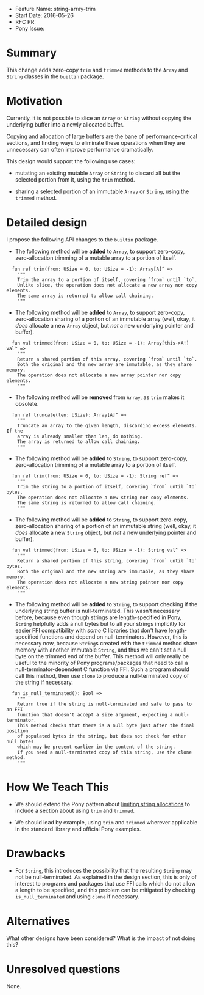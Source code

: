 - Feature Name: string-array-trim
- Start Date: 2016-05-26
- RFC PR:
- Pony Issue:

# Summary

This change adds zero-copy `trim` and `trimmed` methods to the `Array` and `String` classes in the `builtin` package.

# Motivation

Currently, it is not possible to slice an `Array` or `String` without copying the underlying buffer into a newly allocated buffer.

Copying and allocation of large buffers are the bane of performance-critical sections, and finding ways to eliminate these operations when they are unnecessary can often improve performance dramatically.

This design would support the following use cases:

* mutating an existing mutable `Array` or `String` to discard all but the selected portion from it, using the `trim` method.

* sharing a selected portion of an immutable `Array` or `String`, using the `trimmed` method.

# Detailed design

I propose the following API changes to the `builtin` package.

* The following method will be **added** to `Array`, to support zero-copy, zero-allocation trimming of a mutable array to a portion of itself.

```pony
  fun ref trim(from: USize = 0, to: USize = -1): Array[A]^ =>
    """
    Trim the array to a portion of itself, covering `from` until `to`.
    Unlike slice, the operation does not allocate a new array nor copy elements.
    The same array is returned to allow call chaining.
    """
```

* The following method will be **added** to `Array`, to support zero-copy, zero-allocation sharing of a portion of an immutable array (well, okay, it *does* allocate a new `Array` object, but *not* a new underlying pointer and buffer).

```pony
  fun val trimmed(from: USize = 0, to: USize = -1): Array[this->A!] val^ =>
    """
    Return a shared portion of this array, covering `from` until `to`.
    Both the original and the new array are immutable, as they share memory.
    The operation does not allocate a new array pointer nor copy elements.
    """
```

* The following method will be **removed** from `Array`, as `trim` makes it obsolete.

```pony
  fun ref truncate(len: USize): Array[A]^ =>
    """
    Truncate an array to the given length, discarding excess elements. If the
    array is already smaller than len, do nothing.
    The array is returned to allow call chaining.
    """
```

* The following method will be **added** to `String`, to support zero-copy, zero-allocation trimming of a mutable array to a portion of itself.

```pony
  fun ref trim(from: USize = 0, to: USize = -1): String ref^ =>
    """
    Trim the string to a portion of itself, covering `from` until `to` bytes.
    The operation does not allocate a new string nor copy elements.
    The same string is returned to allow call chaining.
    """
```

* The following method will be **added** to `String`, to support zero-copy, zero-allocation sharing of a portion of an immutable string (well, okay, it *does* allocate a new `String` object, but *not* a new underlying pointer and buffer).

```pony
  fun val trimmed(from: USize = 0, to: USize = -1): String val^ =>
    """
    Return a shared portion of this string, covering `from` until `to` bytes.
    Both the original and the new string are immutable, as they share memory.
    The operation does not allocate a new string pointer nor copy elements.
    """
```

* The following method will be **added** to `String`, to support checking if the underlying string buffer is null-terminated. This wasn't necessary before, because even though strings are length-specified in Pony, `String` helpfully adds a null bytes but to all your strings implicitly for easier FFI compatibility with *some* C libraries that don't have length-specified functions and depend on null-terminators. However, this is necessary now, because `String`s created with the `trimmed` method share memory with another immutable `String`, and thus we can't set a null byte on the trimmed end of the buffer. This method will only really be useful to the minority of Pony programs/packages that need to call a null-terminator-dependent C function via FFI. Such a program should call this method, then use `clone` to produce a null-terminated copy of the string if necessary.

```pony
  fun is_null_terminated(): Bool =>
    """
    Return true if the string is null-terminated and safe to pass to an FFI
    function that doesn't accept a size argument, expecting a null-terminator.
    This method checks that there is a null byte just after the final position
    of populated bytes in the string, but does not check for other null bytes
    which may be present earlier in the content of the string.
    If you need a null-terminated copy of this string, use the clone method.
    """
```

# How We Teach This

* We should extend the Pony pattern about [limiting string allocations](https://github.com/ponylang/pony-patterns/blob/master/performance/limiting-string-allocations.md) to include a section about using `trim` and `trimmed`.

* We should lead by example, using `trim` and `trimmed` wherever applicable in the standard library and official Pony examples.

# Drawbacks

* For `String`, this introduces the possibility that the resulting `String` may not be null-terminated. As explained in the design section, this is only of interest to programs and packages that use FFI calls which do not allow a length to be specified, and this problem can be mitigated by checking `is_null_terminated` and using `clone` if necessary.

# Alternatives

What other designs have been considered? What is the impact of not doing this?

# Unresolved questions

None.
